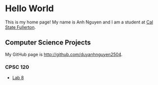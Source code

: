 # Hello World
This is my home page! My name is Anh Nguyen and I am a student at [Cal State Fullerton](http://www.fullerton.edu/).

## Computer Science Projects
My GitHub page is http://github.com/duyanhnguyen2504.

### CPSC 120
* [Lab 8](https://github.com/csuf-cpsc-mshafae-spring-2020/cpsc-120-lab-08-duyanhnguyen2504)
